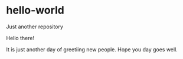 # hello-world
Just another repository

Hello there!

It is just another day of greetiing new people. Hope you day goes well.
